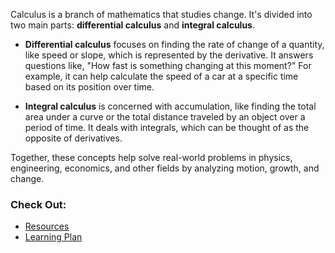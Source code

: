 Calculus is a branch of mathematics that studies change. It's divided into two main parts: **differential calculus** and **integral calculus**.

- **Differential calculus** focuses on finding the rate of change of a quantity, like speed or slope, which is represented by the derivative. It answers questions like, "How fast is something changing at this moment?" For example, it can help calculate the speed of a car at a specific time based on its position over time.

- **Integral calculus** is concerned with accumulation, like finding the total area under a curve or the total distance traveled by an object over a period of time. It deals with integrals, which can be thought of as the opposite of derivatives.

Together, these concepts help solve real-world problems in physics, engineering, economics, and other fields by analyzing motion, growth, and change.

### Check Out:
- [Resources](https://github.com/shnycat/calculus_learn/tree/main/RESOURCES)
- [Learning Plan](https://github.com/shnycat/calculus_learn/blob/main/00_learning-plan.md)
